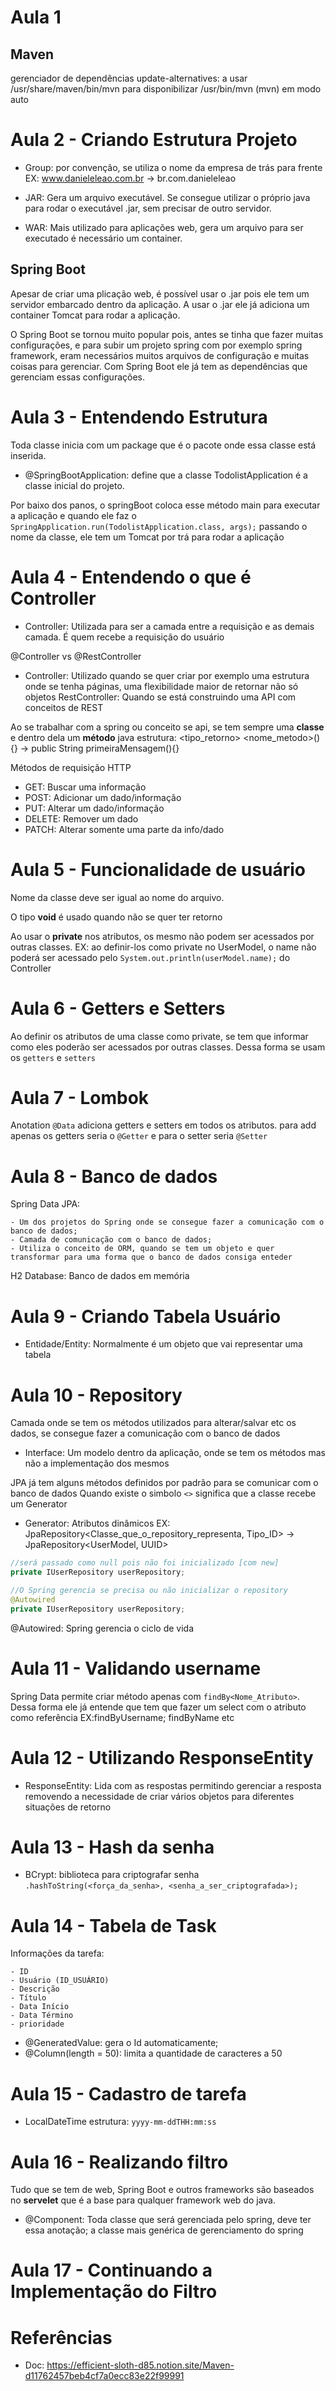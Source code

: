 # Aula 1

## Maven

gerenciador de dependências
update-alternatives: a usar /usr/share/maven/bin/mvn para disponibilizar /usr/bin/mvn (mvn) em modo auto

# Aula 2 - Criando Estrutura Projeto

- Group: por convenção, se utiliza o nome da empresa de trás para frente
  EX: www.danieleleao.com.br -> br.com.danieleleao

- JAR: Gera um arquivo executável. Se consegue utilizar o próprio java para rodar o executável .jar, sem precisar de outro servidor.
- WAR: Mais utilizado para aplicações web, gera um arquivo para ser executado é necessário um container.

## Spring Boot

Apesar de criar uma plicação web, é possível usar o .jar pois ele tem um servidor embarcado dentro da aplicação. A usar o .jar ele já adiciona um container Tomcat para rodar a aplicação.

O Spring Boot se tornou muito popular pois, antes se tinha que fazer muitas configurações, e para subir um projeto spring com por exemplo spring framework, eram necessários muitos arquivos de configuração e muitas coisas para gerenciar. Com Spring Boot ele já tem as dependências que gerenciam essas configurações.

# Aula 3 - Entendendo Estrutura

Toda classe inicia com um package que é o pacote onde essa classe está inserida.

- @SpringBootApplication: define que a classe TodolistApplication é a classe inicial do projeto.

Por baixo dos panos, o springBoot coloca esse método main para executar a aplicação e quando ele faz o `SpringApplication.run(TodolistApplication.class, args);` passando o nome da classe, ele tem um Tomcat por trá para rodar a aplicação

# Aula 4 - Entendendo o que é Controller

- Controller: Utilizada para ser a camada entre a requisição e as demais camada. É quem recebe a requisição do usuário

@Controller vs @RestController

- Controller: Utilizado quando se quer criar por exemplo uma estrutura onde se tenha páginas, uma flexibilidade maior de retornar não só objetos
  RestController: Quando se está construindo uma API com conceitos de REST

Ao se trabalhar com a spring ou conceito se api, se tem sempre uma **classe** e dentro dela um **método** java
estrutura: <modificador> <tipo_retorno> <nome_metodo>(<parametros>){} -> public String primeiraMensagem(){}

Métodos de requisição HTTP

- GET: Buscar uma informação
- POST: Adicionar um dado/informação
- PUT: Alterar um dado/informação
- DELETE: Remover um dado
- PATCH: Alterar somente uma parte da info/dado

# Aula 5 - Funcionalidade de usuário

Nome da classe deve ser igual ao nome do arquivo.

O tipo **void** é usado quando não se quer ter retorno

Ao usar o **private** nos atributos, os mesmo não podem ser acessados por outras classes.
EX: ao definir-los como private no UserModel, o name não poderá ser acessado pelo `System.out.println(userModel.name);` do Controller

# Aula 6 - Getters e Setters

Ao definir os atributos de uma classe como private, se tem que informar como eles poderão ser acessados por outras classes. Dessa forma se usam os `getters` e `setters`

# Aula 7 - Lombok

Anotation `@Data` adiciona getters e setters em todos os atributos.
para add apenas os getters seria o `@Getter` e para o setter seria `@Setter`

# Aula 8 - Banco de dados

Spring Data JPA:

    - Um dos projetos do Spring onde se consegue fazer a comunicação com o banco de dados;
    - Camada de comunicação com o banco de dados;
    - Utiliza o conceito de ORM, quando se tem um objeto e quer transformar para uma forma que o banco de dados consiga enteder

H2 Database: Banco de dados em memória

# Aula 9 - Criando Tabela Usuário

- Entidade/Entity: Normalmente é um objeto que vai representar uma tabela

# Aula 10 - Repository

Camada onde se tem os métodos utilizados para alterar/salvar etc os dados, se consegue fazer a comunicação com o banco de dados

- Interface: Um modelo dentro da aplicação, onde se tem os métodos mas não a implementação dos mesmos

JPA já tem alguns métodos definidos por padrão para se comunicar com o banco de dados
Quando existe o simbolo `<>` significa que a classe recebe um Generator

- Generator: Atributos dinâmicos
  EX: JpaRepository<Classe_que_o_repository_representa, Tipo_ID> -> JpaRepository<UserModel, UUID>

```java
//será passado como null pois não foi inicializado [com new]
private IUserRepository userRepository;
```

```java
//O Spring gerencia se precisa ou não inicializar o repository
@Autowired
private IUserRepository userRepository;
```

@Autowired: Spring gerencia o ciclo de vida

# Aula 11 - Validando username

Spring Data permite criar método apenas com `findBy<Nome_Atributo>`. Dessa forma ele já entende que tem que fazer um select com o atributo como referência
EX:findByUsername; findByName etc

# Aula 12 - Utilizando ResponseEntity

- ResponseEntity: Lida com as respostas permitindo gerenciar a resposta removendo a necessidade de criar vários objetos para diferentes situações de retorno

# Aula 13 - Hash da senha

- BCrypt: biblioteca para criptografar senha
  `.hashToString(<força_da_senha>, <senha_a_ser_criptografada>);`

# Aula 14 - Tabela de Task

Informações da tarefa:

    - ID
    - Usuário (ID_USUÁRIO)
    - Descrição
    - Título
    - Data Início
    - Data Término
    - prioridade

- @GeneratedValue: gera o Id automaticamente;
- @Column(length = 50): limita a quantidade de caracteres a 50

# Aula 15 - Cadastro de tarefa

- LocalDateTime estrutura: `yyyy-mm-ddTHH:mm:ss`

# Aula 16 - Realizando filtro

Tudo que se tem de web, Spring Boot e outros frameworks são baseados no **servelet** que é a base para qualquer framework web do java.

- @Component: Toda classe que será gerenciada pelo spring, deve ter essa anotação; a classe mais genérica de gerenciamento do spring

# Aula 17 - Continuando a Implementação do Filtro

# Referências

- Doc: https://efficient-sloth-d85.notion.site/Maven-d11762457beb4cf7a0ecc83e22f99991
